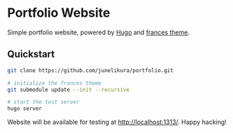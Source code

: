 # Portfolio Website

Simple portfolio website, powered by [Hugo](https://gohugo.io/) and [frances theme](https://github.com/mcrwfrd/hugo-frances-theme).

## Quickstart

```sh
git clone https://github.com/junelikura/portfolio.git

# initialize the frances theme
git submodule update --init --recursive

# start the test server
hugo server
```

Website will be available for testing at [http://localhost:1313/](http://localhost:1313/). Happy hacking!

